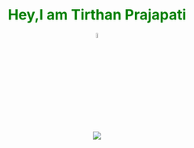 <div align="center">
  <h1 style="color:green">Hey,I am Tirthan Prajapati</h1>
</div>
<div align="center">
  <a href="https://discordapp.com/users/724549645094748170/"><img src="https://img.icons8.com/ios/344/discord.png" alt="discord" height="5%" width="5%"></a>
</div>
<div align="center"> 
  <img src="https://github-readme-stats.vercel.app/api?username=zero2ditf&&show_icons=true&title_color=000000&icon_color=8B008B&text_color=black&bg_color=white">
</div>
